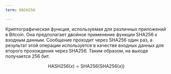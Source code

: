 ```yaml
---
term: HASH256

---
```

Криптографическая функция, используемая для различных приложений в Bitcoin. Она предполагает двойное применение функции SHA256 к входным данным. Сообщение проходит через SHA256 один раз, а результат этой операции используется в качестве входных данных для второго прохождения через SHA256. Таким образом, на выходе получается 256 бит.

$$\text{HASH256}(x) = \text{SHA256}(\text{SHA256}(x))$$